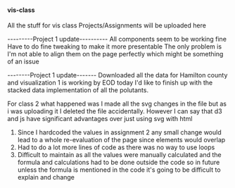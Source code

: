 #### vis-class
All the stuff for vis class
Projects/Assignments will be uploaded here


---------Project 1 update----------
All components seem to be working fine
Have to do fine tweaking to make it more presentable
The only problem is I'm not able to align them on the page perfectly which might be something of an issue

--------Project 1 update-------
Downloaded all the data for Hamilton county and visualization 1 is working by EOD today I'd like to finish up with the stacked data implementation of 
all the polutants.


For class 2 what happened was I made all the svg changes in the file but as i was uploading it I deleted the file accidentally. 
However I can say that d3 and js have significant advantages over just using svg with html

1. Since I hardcoded the values in assignment 2 any small change would lead to a whole re-evaluation of the page since elements would overlap
2. Had to do a lot more lines of code as there was no way to use loops 
3. Difficult to maintain as all the values were manually calculated and the formula and calculations had to be done outside the code so in future unless the formula is mentioned in the code it's going to be difficult to explain and change
